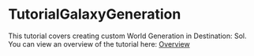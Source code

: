 # TutorialGalaxyGeneration

This tutorial covers creating custom World Generation in Destination: Sol. You can view an overview of the tutorial here: [Overview](https://destinationsol.github.io/TutorialGalaxyGeneration/#/tutorial/)